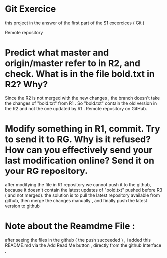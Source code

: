# Git Exercice

this project in the answer of the first part of the S1 excercices ( Git )

Remote repository
# Predict what master and origin/master refer to in R2, and check. What is in the file bold.txt in R2? Why?

Since the R2 is not merged with the new changes , the branch doesn't take the changes of "bold.txt"  from R1 . So "bold.txt" contain the old version in the R2 and not the one updated by R1 .
Remote repository on GitHub.

# Modify something in R1, commit. Try to send it to RG. Why is it refused? How can you effectively send your last modification online? Send it on your RG repository.

after modifying the file in R1 repository we cannot push it to the github, because it doesn't contain the latest updates of "bold.txt"  pushed before R3 ( and not merged). the solution is to pull the latest repository available from github, then merge the changes manually , and finally push the latest version to github

# Note about the Reamdme File : 
after seeing the files in the github ( the push succeeded ) , i added this README.md via the Add Read Me button , directly from the github Interface ,
